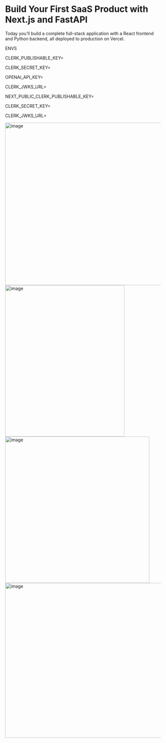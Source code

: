 # Build Your First SaaS Product with Next.js and FastAPI
Today you'll build a complete full-stack application with a React frontend and Python backend, all deployed to production on Vercel.

ENVS

CLERK_PUBLISHABLE_KEY=

CLERK_SECRET_KEY=

OPENAI_API_KEY=

CLERK_JWKS_URL=




NEXT_PUBLIC_CLERK_PUBLISHABLE_KEY=

CLERK_SECRET_KEY=

CLERK_JWKS_URL=



<img width="897" height="524" alt="image" src="https://github.com/user-attachments/assets/d9372210-2b73-4827-ab9e-99c8e40bb289" />



<img width="386" height="488" alt="image" src="https://github.com/user-attachments/assets/73b8c398-6a36-4a30-914c-03eefe3fd324" />


<img width="467" height="472" alt="image" src="https://github.com/user-attachments/assets/6a97db0c-e011-498a-a0bb-13ad4f7326e5" />



<img width="844" height="499" alt="image" src="https://github.com/user-attachments/assets/96cca382-3316-4e69-879a-617bd51b9004" />

